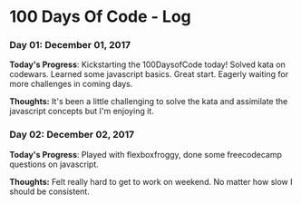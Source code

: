 # 100 Days Of Code - Log

### Day 01: December 01, 2017

**Today's Progress**: Kickstarting the 100DaysofCode today! Solved kata on codewars. Learned some javascript basics. Great start. Eagerly waiting for more challenges in coming days.

**Thoughts:** It's been a little challenging to solve the kata and assimilate the javascript concepts but I'm enjoying it.

### Day 02: December 02, 2017

**Today's Progress**: Played with flexboxfroggy, done some freecodecamp questions on javascript. 

**Thoughts:** Felt really hard to get to work on weekend. No matter how slow I should be consistent.
